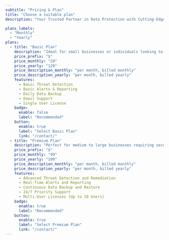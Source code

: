 ```yaml
---
subtitle: "Pricing & Plan"
title: "Choose a suitable plan"
description: "Your Trusted Partner in Data Protection with Cutting-Edge Solutions for <br> Comprehensive Data Security."

plans_labels:
  - "Monthly"
  - "Yearly"
plans:
  - title: "Basic Plan"
    description: "Ideal for small businesses or individuals looking to secure their data with fundamental protection features."
    price_prefix: "$"
    price_monthly: "29"
    price_yearly: "129"
    price_description_monthly: "per month, billed monthly"
    price_description_yearly: "per month, billed yearly"
    features:
      - Basic Threat Detection
      - Basic Alerts & Reporting
      - Daily Data Backup
      - Email Support
      - Single User License
    badge:
      enable: false
      label: "Recommended"
    button:
      enable: true
      label: "Select Basic Plan"
      link: "/contact/"
  - title: "Premium Plan"
    description: "Perfect for medium to large businesses requiring security features and priority support."
    price_prefix: "$"
    price_monthly: "99"
    price_yearly: "199"
    price_description_monthly: "per month, billed monthly"
    price_description_yearly: "per month, billed yearly"
    features:
      - Advanced Threat Detection and Remediation
      - Real-Time Alerts and Reporting
      - Continuous Data Backup and Restore
      - 24/7 Priority Support
      - Multi-User Licenses (Up to 10 Users)
    badge:
      enable: true
      label: "Recommended"
    button:
      enable: true
      label: "Select Premium Plan"
      link: "/contact/"
---
```

